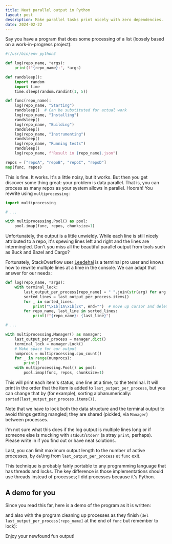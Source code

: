 ```yaml
---
title: Neat parallel output in Python
layout: post
description: Make parallel tasks print nicely with zero dependencies.
date: 2024-02-22
---
```


Say you have a program that does some processing of a list (loosely based on a
work-in-progress project):

```python
#!/usr/bin/env python3

def log(repo_name, *args):
    print(f"{repo_name}:", *args)

def randsleep():
    import random
    import time
    time.sleep(random.randint(1, 5))

def func(repo_name):
    log(repo_name, "Starting")
    randsleep()  # Can be substituted for actual work
    log(repo_name, "Installing")
    randsleep()
    log(repo_name, "Building")
    randsleep()
    log(repo_name, "Instrumenting")
    randsleep()
    log(repo_name, "Running tests")
    randsleep()
    log(repo_name, f"Result in {repo_name}.json")

repos = ["repoA", "repoB", "repoC", "repoD"]
map(func, repos)
```

This is fine. It works. It's a little noisy, but it works. But then you get
discover some thing great: your problem is data parallel. That is, you can
process as many repos as your system allows in parallel. Hoorah! You rewrite
using `multiprocessing`:

```python
import multiprocessing

# ...

with multiprocessing.Pool() as pool:
    pool.imap(func, repos, chunksize=1)
```

Unfortunately, the output is a little unwieldy. While each line is still nicely
attributed to a repo, it's spewing lines left and right and the lines are
intermingled. Don't you miss all the beautiful parallel output from tools such
as Buck and Bazel and Cargo?

Fortunately, StackOverflow user [Leedehai][Leedehai] is a terminal pro user and
knows how to rewrite multiple lines at a time in the console. We can adapt that
answer for our needs:

[Leedehai]: https://stackoverflow.com/questions/6840420/rewrite-multiple-lines-in-the-console/59147732#59147732

```python
def log(repo_name, *args):
    with terminal_lock:
        last_output_per_process[repo_name] = " ".join(str(arg) for arg in args)
        sorted_lines = last_output_per_process.items()
        for _ in sorted_lines:
            print("\x1b[1A\x1b[2K", end="")  # move up cursor and delete whole line
        for repo_name, last_line in sorted_lines:
            print(f"{repo_name}: {last_line}")

# ...

with multiprocessing.Manager() as manager:
    last_output_per_process = manager.dict()
    terminal_lock = manager.Lock()
    # Make space for our output
    numprocs = multiprocessing.cpu_count()
    for _ in range(numprocs):
        print()
    with multiprocessing.Pool() as pool:
        pool.imap(func, repos, chunksize=1)
```

This will print each item's status, one line at a time, to the terminal. It
will print in the order that the item is added to `last_output_per_process`,
but you can change that by (for example), sorting alphanumerically:
`sorted(last_output_per_process.items())`.

Note that we have to lock both the data structure and the terminal output to
avoid things getting mangled; they are shared (pickled, via `Manager`) between
processes.

I'm not sure what this does if the log output is multiple lines long or if
someone else is mucking with `stdout`/`stderr` (a stray `print`, perhaps).
Please write in if you find out or have neat solutions.

Last, you can limit maximum output length to the number of active processes, by
`del`ing from `last_output_per_process` at `func` exit.

This technique is probably fairly portable to any programming language that has
threads and locks. The key difference is those implementations should use
threads instead of processes; I did processes because it's Python.

## A demo for you

Since you read this far, here is a demo of the program as it is written:

<script async id="asciicast-Xgwj7Jpk3nWUM596jjH2jWay5" src="https://asciinema.org/a/Xgwj7Jpk3nWUM596jjH2jWay5.js"></script>

and also with the program cleaning up processes as they finish (`del
last_output_per_process[repo_name]` at the end of `func` but remember to lock):

<script async id="asciicast-ipLlGw70veSS7UARJUdyYs4pG" src="https://asciinema.org/a/ipLlGw70veSS7UARJUdyYs4pG.js"></script>

Enjoy your newfound fun output!
